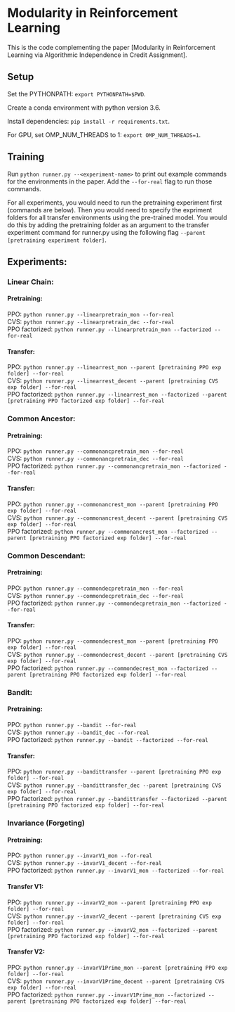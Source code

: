 # Modularity in Reinforcement Learning
This is the code complementing the paper [Modularity in Reinforcement Learning via Algorithmic Independence in Credit Assignment].

## Setup
Set the PYTHONPATH: `export PYTHONPATH=$PWD`.

Create a conda environment with python version 3.6.

Install dependencies: `pip install -r requirements.txt`. 

For GPU, set OMP_NUM_THREADS to 1: `export OMP_NUM_THREADS=1`.

## Training
Run `python runner.py --<experiment-name>` to print out example commands for the environments in the paper. Add the `--for-real` flag to run those commands.

For all experiments, you would need to run the pretraining experiment first (commands are below). Then you would need to specify the expriment folders for all transfer environments using the pre-trained model. You would do this by adding the pretraining folder as an argument to the transfer experiment command for runner.py using the following flag `--parent [pretraining experiment folder]`.

## Experiments:

### Linear Chain: 

#### Pretraining: 
	
PPO:            `python runner.py --linearpretrain_mon --for-real`  
CVS:            `python runner.py --linearpretrain_dec --for-real`  
PPO factorized: `python runner.py --linearpretrain_mon --factorized --for-real`  

#### Transfer: 

PPO: 		`python runner.py --linearrest_mon --parent [pretraining PPO exp folder] --for-real`  
CVS: 		`python runner.py --linearrest_decent --parent [pretraining CVS exp folder] --for-real`  
PPO factorized: `python runner.py --linearrest_mon --factorized --parent [pretraining PPO factorized exp folder] --for-real`  

### Common Ancestor: 

#### Pretraining: 

PPO: `python runner.py --commonancpretrain_mon --for-real`  
CVS: `python runner.py --commonancpretrain_dec --for-real`  
PPO factorized: `python runner.py --commonancpretrain_mon --factorized --for-real`  

#### Transfer: 

PPO: 		`python runner.py --commonancrest_mon --parent [pretraining PPO exp folder] --for-real`  
CVS: 		`python runner.py --commonancrest_decent --parent [pretraining CVS exp folder] --for-real`  
PPO factorized: `python runner.py --commonancrest_mon --factorized --parent [pretraining PPO factorized exp folder] --for-real`  

### Common Descendant: 

#### Pretraining: 
	
PPO:            `python runner.py --commondecpretrain_mon --for-real`  
CVS:            `python runner.py --commondecpretrain_dec --for-real`  
PPO factorized: `python runner.py --commondecpretrain_mon --factorized --for-real`  

#### Transfer: 

PPO: 		`python runner.py --commondecrest_mon --parent [pretraining PPO exp folder] --for-real`  
CVS: 		`python runner.py --commondecrest_decent --parent [pretraining CVS exp folder] --for-real`  
PPO factorized: `python runner.py --commondecrest_mon --factorized --parent [pretraining PPO factorized exp folder] --for-real`

### Bandit: 

#### Pretraining: 
	
PPO:            `python runner.py --bandit --for-real`  
CVS:            `python runner.py --bandit_dec --for-real`  
PPO factorized: `python runner.py --bandit --factorized --for-real`  

#### Transfer: 

PPO: 		`python runner.py --bandittransfer --parent [pretraining PPO exp folder] --for-real`  
CVS: 		`python runner.py --bandittransfer_dec --parent [pretraining CVS exp folder] --for-real`  
PPO factorized: `python runner.py --bandittransfer --factorized --parent [pretraining PPO factorized exp folder] --for-real`

### Invariance (Forgeting) 

#### Pretraining: 
	
PPO:            `python runner.py --invarV1_mon --for-real`  
CVS:            `python runner.py --invarV1_decent --for-real`  
PPO factorized: `python runner.py --invarV1_mon --factorized --for-real`  

#### Transfer V1: 

PPO: 		`python runner.py --invarV2_mon --parent [pretraining PPO exp folder] --for-real`  
CVS: 		`python runner.py --invarV2_decent --parent [pretraining CVS exp folder] --for-real`  
PPO factorized: `python runner.py --invarV2_mon --factorized --parent [pretraining PPO factorized exp folder] --for-real`

#### Transfer V2: 

PPO: 		`python runner.py --invarV1Prime_mon --parent [pretraining PPO exp folder] --for-real`  
CVS: 		`python runner.py --invarV1Prime_decent --parent [pretraining CVS exp folder] --for-real`  
PPO factorized: `python runner.py --invarV1Prime_mon --factorized --parent [pretraining PPO factorized exp folder] --for-real`
